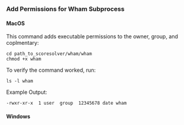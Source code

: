 ### Add Permissions for Wham Subprocess

#### MacOS
This command adds executable permissions to the owner, group, and coplmentary:
~~~
cd path_to_scoresolver/wham/wham
chmod +x wham
~~~

To verify the command worked, run:
~~~
ls -l wham
~~~

Example Output:

~~~
-rwxr-xr-x  1 user  group  12345678 date wham
~~~



#### Windows